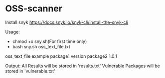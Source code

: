 # OSS-scanner

Install snyk
https://docs.snyk.io/snyk-cli/install-the-snyk-cli

Usage:
- chmod +x sny.sh(For first time only)
- bash sny.sh oss_text_file.txt
 
 oss_text_file example
  package1 version
  package2 1.0.1

Output:
All Results will be stored in 'results.txt'
Vulnerable Packages will be stored in 'vulnerable.txt'
